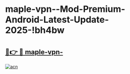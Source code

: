 # maple-vpn--Mod-Premium-Android-Latest-Update-2025-!bh4bw

# <h2><a href="https://dt1kx9.esa.edu.pl?title=maple-vpn-&ref=bh4bw">🔗👉 🔴 maple-vpn-</a></h2>

[![acn](https://github.com/user-attachments/assets/0f9c940e-d8b0-45ae-aac7-cd30a18b3e1c)](https://dt1kx9.esa.edu.pl?title=maple-vpn-&ref=bh4bw)


